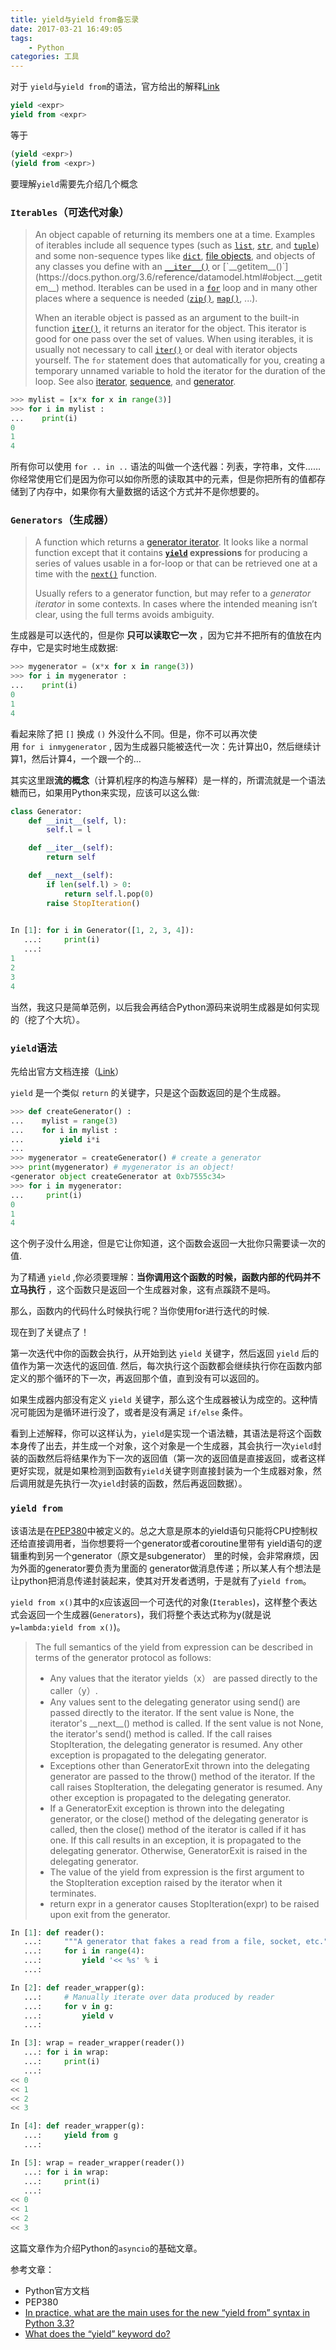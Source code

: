 ```yaml
---
title: yield与yield from备忘录
date: 2017-03-21 16:49:05
tags:
    - Python
categories: 工具
---
```


对于 `yield`与`yield from`的语法，官方给出的解释[Link](https://docs.python.org/3.6/reference/simple_stmts.html#yield)

<!-- more -->

```python
yield <expr>
yield from <expr>
```

等于

```python
(yield <expr>)
(yield from <expr>)
```



要理解`yield`需要先介绍几个概念

### `Iterables`（可迭代对象）

>  An object capable of returning its members one at a time. Examples of iterables include all sequence types (such as [`list`](https://docs.python.org/3.6/library/stdtypes.html#list), [`str`](https://docs.python.org/3.6/library/stdtypes.html#str), and [`tuple`](https://docs.python.org/3.6/library/stdtypes.html#tuple)) and some non-sequence types like [`dict`](https://docs.python.org/3.6/library/stdtypes.html#dict), [file objects](https://docs.python.org/3.6/glossary.html#term-file-object), and objects of any classes you define with an [`__iter__()`](https://docs.python.org/3.6/reference/datamodel.html#object.__iter__) or [`__getitem__()`](https://docs.python.org/3.6/reference/datamodel.html#object.__getitem__) method. Iterables can be used in a [`for`](https://docs.python.org/3.6/reference/compound_stmts.html#for) loop and in many other places where a sequence is needed ([`zip()`](https://docs.python.org/3.6/library/functions.html#zip), [`map()`](https://docs.python.org/3.6/library/functions.html#map), ...).
>
>   When an iterable object is passed as an argument to the built-in function [`iter()`](https://docs.python.org/3.6/library/functions.html#iter), it returns an iterator for the object. This iterator is good for one pass over the set of values. When using iterables, it is usually not necessary to call [`iter()`](https://docs.python.org/3.6/library/functions.html#iter) or deal with iterator objects yourself. The `for` statement does that automatically for you, creating a temporary unnamed variable to hold the iterator for the duration of the loop. See also [iterator](https://docs.python.org/3.6/glossary.html#term-iterator), [sequence](https://docs.python.org/3.6/glossary.html#term-sequence), and [generator](https://docs.python.org/3.6/glossary.html#term-generator).

```Python
>>> mylist = [x*x for x in range(3)]
>>> for i in mylist :
...    print(i)
0
1
4
```

所有你可以使用 `for .. in ..` 语法的叫做一个迭代器：列表，字符串，文件……你经常使用它们是因为你可以如你所愿的读取其中的元素，但是你把所有的值都存储到了内存中，如果你有大量数据的话这个方式并不是你想要的。

### `Generators`（生成器）

>  A function which returns a [generator iterator](https://docs.python.org/3.6/glossary.html#term-generator-iterator). It looks like a normal function except that it contains **[`yield`](https://docs.python.org/3.6/reference/simple_stmts.html#yield) expressions** for producing a series of values usable in a for-loop or that can be retrieved one at a time with the [`next()`](https://docs.python.org/3.6/library/functions.html#next) function.
>
>  Usually refers to a generator function, but may refer to a *generator iterator* in some contexts. In cases where the intended meaning isn’t clear, using the full terms avoids ambiguity.

生成器是可以迭代的，但是你 **只可以读取它一次** ，因为它并不把所有的值放在内存中，它是实时地生成数据:

```Python
>>> mygenerator = (x*x for x in range(3))
>>> for i in mygenerator :
...    print(i)
0
1
4
```

看起来除了把 `[]` 换成 `()` 外没什么不同。但是，你不可以再次使用 `for i inmygenerator` , 因为生成器只能被迭代一次：先计算出0，然后继续计算1，然后计算4，一个跟一个的…

其实这里跟**流的概念**（计算机程序的构造与解释）是一样的，所谓流就是一个语法糖而已，如果用Python来实现，应该可以这么做:

```Python
class Generator:
    def __init__(self, l):
        self.l = l

    def __iter__(self):
        return self

    def __next__(self):
        if len(self.l) > 0:
            return self.l.pop(0)
        raise StopIteration()
        

In [1]: for i in Generator([1, 2, 3, 4]):
   ...:     print(i)
   ...:
1
2
3
4
```

当然，我这只是简单范例，以后我会再结合Python源码来说明生成器是如何实现的（挖了个大坑）。

### `yield`语法

先给出官方文档连接（[Link](https://docs.python.org/3.6/reference/expressions.html#yield-expressions)）

`yield` 是一个类似 `return` 的关键字，只是这个函数返回的是个生成器。

```Python
>>> def createGenerator() :
...    mylist = range(3)
...    for i in mylist :
...        yield i*i
...
>>> mygenerator = createGenerator() # create a generator
>>> print(mygenerator) # mygenerator is an object!
<generator object createGenerator at 0xb7555c34>
>>> for i in mygenerator:
...     print(i)
0
1
4
```

这个例子没什么用途，但是它让你知道，这个函数会返回一大批你只需要读一次的值.

为了精通 `yield` ,你必须要理解：**当你调用这个函数的时候，函数内部的代码并不立马执行** ，这个函数只是返回一个生成器对象，这有点蹊跷不是吗。

那么，函数内的代码什么时候执行呢？当你使用for进行迭代的时候.

现在到了关键点了！

第一次迭代中你的函数会执行，从开始到达 `yield` 关键字，然后返回 `yield` 后的值作为第一次迭代的返回值. 然后，每次执行这个函数都会继续执行你在函数内部定义的那个循环的下一次，再返回那个值，直到没有可以返回的。

如果生成器内部没有定义 `yield` 关键字，那么这个生成器被认为成空的。这种情况可能因为是循环进行没了，或者是没有满足 `if/else` 条件。

看到上述解释，你可以这样认为，`yield`是实现一个语法糖，其语法是将这个函数本身传了出去，并生成一个对象，这个对象是一个生成器，其会执行一次`yield`封装的函数然后将结果作为下一次的返回值（第一次的返回值是直接返回，或者这样更好实现，就是如果检测到函数有`yield`关键字则直接封装为一个生成器对象，然后调用就是先执行一次`yield`封装的函数，然后再返回数据）。

### `yield from`

该语法是在[PEP380](https://www.python.org/dev/peps/pep-0380/)中被定义的。总之大意是原本的yield语句只能将CPU控制权 还给直接调用者，当你想要将一个generator或者coroutine里带有 yield语句的逻辑重构到另一个generator（原文是subgenerator） 里的时候，会非常麻烦，因为外面的generator要负责为里面的 generator做消息传递；所以某人有个想法是让python把消息传递封装起来，使其对开发者透明，于是就有了`yield from`。

`yield from x()`其中的x应该返回一个可迭代的对象(`Iterables`)，这样整个表达式会返回一个生成器(`Generators`)，我们将整个表达式称为y(就是说`y=lambda:yield from x()`)。

>  The full semantics of the yield from expression can be described in terms of the generator protocol as follows:
>
>  -  Any values that the iterator yields（x） are passed directly to the caller（y）.
>  -  Any values sent to the delegating generator using send() are passed directly to the iterator. If the sent value is None, the iterator's \_\_next\_\_() method is called. If the sent value is not None, the iterator's send() method is called. If the call raises StopIteration, the delegating generator is resumed. Any other exception is propagated to the delegating generator.
>  -  Exceptions other than GeneratorExit thrown into the delegating generator are passed to the throw() method of the iterator. If the call raises StopIteration, the delegating generator is resumed. Any other exception is propagated to the delegating generator.
>  -  If a GeneratorExit exception is thrown into the delegating generator, or the close() method of the delegating generator is called, then the close() method of the iterator is called if it has one. If this call results in an exception, it is propagated to the delegating generator. Otherwise, GeneratorExit is raised in the delegating generator.
>  -  The value of the yield from expression is the first argument to the StopIteration exception raised by the iterator when it terminates.
>  -  return expr in a generator causes StopIteration(expr) to be raised upon exit from the generator.

```Python
In [1]: def reader():
   ...:     """A generator that fakes a read from a file, socket, etc."""
   ...:     for i in range(4):
   ...:         yield '<< %s' % i
   ...:

In [2]: def reader_wrapper(g):
   ...:     # Manually iterate over data produced by reader
   ...:     for v in g:
   ...:         yield v
   ...:

In [3]: wrap = reader_wrapper(reader())
   ...: for i in wrap:
   ...:     print(i)
   ...:
<< 0
<< 1
<< 2
<< 3
```

```Python
In [4]: def reader_wrapper(g):
   ...:     yield from g
   ...:

In [5]: wrap = reader_wrapper(reader())
   ...: for i in wrap:
   ...:     print(i)
   ...:
<< 0
<< 1
<< 2
<< 3
```

这篇文章作为介绍Python的`asyncio`的基础文章。



参考文章：

-  Python官方文档
-  PEP380
-  [In practice, what are the main uses for the new “yield from” syntax in Python 3.3?](http://stackoverflow.com/questions/9708902/in-practice-what-are-the-main-uses-for-the-new-yield-from-syntax-in-python-3)
-  [What does the “yield” keyword do?](http://stackoverflow.com/questions/231767/what-does-the-yield-keyword-do)
